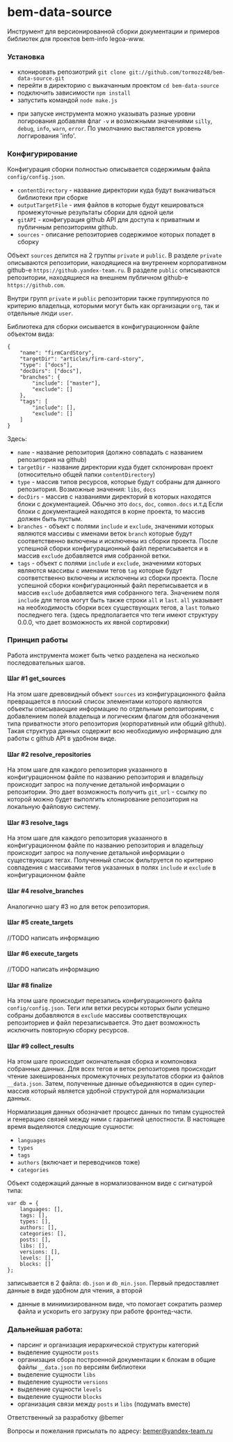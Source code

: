 bem-data-source
===============

Инструмент для версионированной сборки документации и примеров библиотек для проектов bem-info legoa-www.

### Установка

* клонировать репозиотрий `git clone git://github.com/tormozz48/bem-data-source.git`
* перейти в директорию с выкачанным проектом `cd bem-data-source`
* подключить зависимости `npm install`
* запустить командой `node make.js`

- при запуске инструмента можно указывать разные уровни логирования добавляя флаг `-v` и возможными значениями
`silly`, `debug`, `info`, `warn`, `error`. По умолчанию выставляется уровень логгирования 'info'.

### Конфигурирование

Конфигурация сборки полностью описывается содержимым файла `config/config.json`.

* `contentDirectory` - название директории куда будут выкачиваться библиотеки при сборке
* `outputTargetFile` - имя файлов в которые будут кешироваться промежуточные результаты сборки для одной цели
* `gitAPI` - конфигурация github API для доступа к приватным и публичным репозиториям github.
* `sources` - описание репозиториев содержимое которых попадет в сборку

Объект `sources` делится на 2 группы `private` и `public`. В разделе `private` описываются репозитории, находящиеся
на внутреннем корпоративном github-е `https://github.yandex-team.ru`. В разделе  `public` описываются репозитории, находящиеся
на внешнем публичном github-е `https://github.com`.

Внутри групп `private` и `public` репозитории также группируются по критерию владельца, которыми могут быть как организации `org`,
так и отдельные люди `user`.

Библиотека для сборки оисывается в конфигурационном файле объектом вида:

```
{
    "name": "firmCardStory",
    "targetDir": "articles/firm-card-story",
    "type": ["docs"],
    "docDirs": ["docs"],
    "branches": {
        "include": ["master"],
        "exclude": []
    },
    "tags": [
        "include": [],
        "exclude": []
    ]
}
```

Здесь:

* `name` - название репозитория (должно совпадать с названием репозитория на github)
* `targetDir` - название директории куда будет склонирован проект (относительно общей папки `contentDirectory`)
* `type` - массив типов ресурсов, которые будут собраны для данного репозитория. Возможные значения: `libs`, `docs`
* `docDirs` - массив с названиями директорий в которых находятся блоки с документацией. Обычно это `docs`, `doc`, `common.docs` и.т.д
Если блоки с документацией находятся в корне проекта, то массив должен быть пустым.
* `branches` - объект с полями `include` и `exclude`, значеними которых являются массивы с именами веток `branch` которые
будут соответственно включены и исключены из сборки проекта. После успешной сборки конфигурационный файл переписывается и
в массив `exclude` добавляется имя собранной ветки.
* `tags` - объект с полями `include` и `exclude`, значеними которых являются массивы с именами тегов `tag` которые
будут соответственно включены и исключены из сборки проекта. После успешной сборки конфигурационный файл переписывается и
в массив `exclude` добавляется имя собранного тега. Значением поля `include` для тегов могут быть также строки
`all` и `last`. `all` указывает на необходимость сборки всех существующих тегов, а `last` только последнего тега.
(здесь предполагается что теги имеют структуру 0.0.0, что дает возможность их явной сортировки)

### Принцип работы

Работа инструмента может быть четко разделена на несколько последовательных шагов.

#### Шаг #1 get_sources

На этом шаге древовидный объект `sources` из конфигурационного файла превращается в плоский список элементами которого являются
объекты описывающие информацию по отдельным репозиториям, с добавлением полей владельца и логическим флагом для обозначения
типа приватности этого репозитория (корпоративный или общий github). Такая структура данных содержит всю необходимую
информацию для работы с github API в удобном виде.

#### Шаг #2 resolve_repositories

На этом шаге для каждого репозитория указанного в конфигурационном файле по названию репозитория
и владельцу происходит запрос на получение детальной информации о репозитории. Это дает возможность получить
`git_url` - ссылку по которой можно будет выполгить клонирование репозитория на локальную файловую систему.

#### Шаг #3 resolve_tags

На этом шаге для каждого репозитория указанного в конфигурационном файле по названию репозитория
и владельцу происходит запрос на получение детальной информации о существующих тегах. Полученный список
фильтруется по критерию совпадения с массивами тегов указанных в полях `include` и `exclude` в конфигурационном файле

#### Шаг #4 resolve_branches

Аналогично шагу #3 но для веток репозитория.

#### Шаг #5 create_targets

//TODO написать информацию

#### Шаг #6 execute_targets

//TODO написать информацию

#### Шаг #8 finalize

На этом шаге происходит перезапись конфигурационного файла `config/config.json`.
Теги или ветки ресурсы которых были успешно собраны добавляются в `exclude` массивы
соответствующих репозиториев и файл перезаписывается. Это дает возможность исключить повторную сборку ресурсов.

#### Шаг #9 collect_results

На этом шаге происходит окончательная сборка и компоновка собранных данных. Для всех тегов и веток репозиториев
происходит чтение закешированных промежуточных результатов сборки из файлов `__data.json`. Затем, полученные данные
объединяются в один супер-массив который является удобной структурой для нормализации данных.

Нормализация данных обозначает процесс данных по типам сущностей и генерацию связей между ними с гарантией целостности.
В настоящее время выделяются следующие сущности:

* `languages`
* `types`
* `tags`
* `authors` (включает и переводчиков тоже)
* `categories`

Объект содержащий данные в нормализованном виде с сигнатурой типа:

```
var db = {
    languages: [],
    tags: [],
    types: [],
    authors: [],
    categories: [],
    posts: [],
    libs: [],
    versions: [],
    levels: [],
    blocks: []
};
```

записывается в 2 файла: `db.json` и `db_min.json`. Первый предоставляет данные в виде удобном для чтения, а второй
- данные в минимизированном виде, что помогает сократить размер файла и ускорить его загрузку при работе фронтед-части.

### Дальнейшая работа:
* парсинг и организация иерархической структуры категорий
* выделение сущности `posts`
* организация сбора построенной документации к блокам в общие файлы  `__data.json` по версиям библиотеки
* выделение сущности `libs`
* выделение сущности `versions`
* выделение сущности `levels`
* выделение сущности `blocks`
* организация связи между `posts` и `libs` (подумать вместе)

Ответственный за разработку @bemer

Вопросы и пожелания присылать по адресу: bemer@yandex-team.ru
